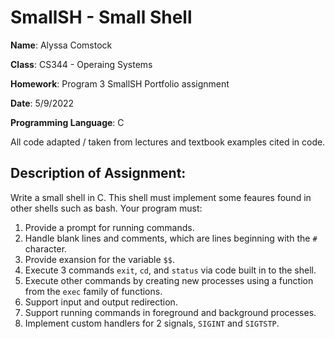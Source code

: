 # SmallSH - Small Shell
**Name**: Alyssa Comstock

**Class**: CS344 - Operaing Systems

**Homework**: Program 3 SmallSH Portfolio assignment

**Date**: 5/9/2022

**Programming Language**: C


All code adapted / taken from lectures and textbook examples cited in code.


## Description of Assignment:
Write a small shell in C. This shell must implement some feaures found in other shells such as bash. Your program must:
1. Provide a prompt for running commands.
2. Handle blank lines and comments, which are lines beginning with the `#` character.
3. Provide exansion for the variable `$$`.
4. Execute 3 commands `exit`, `cd`, and `status` via code built in to the shell.
5. Execute other commands by creating new processes using a function from the `exec` family of functions.
6. Support input and output redirection.
7. Support running commands in foreground and background processes.
8. Implement custom handlers for 2 signals, `SIGINT` and `SIGTSTP`.

